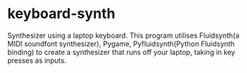 # keyboard-synth
Synthesizer using a laptop keyboard.
This program utilises Fluidsynth(a MIDI soundfont synthesizer), Pygame, Pyfluidsynth(Python Fluidsynth binding) to create a synthesizer that runs off your laptop, taking in key presses as inputs.
